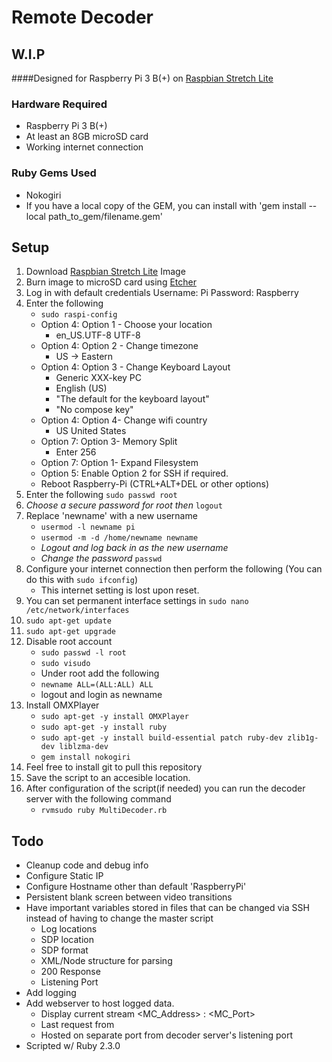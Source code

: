 # Remote Decoder 

## W.I.P 

####Designed for Raspberry Pi 3 B(+) on [Raspbian Stretch Lite](https://www.raspberrypi.org/downloads/raspbian/)

### Hardware Required

 - Raspberry Pi 3 B(+)
 - At least an 8GB microSD card
 - Working internet connection 

### Ruby Gems Used 

 - Nokogiri
 - If you have a local copy of the GEM, you can install with 'gem install --local path_to_gem/filename.gem'

## Setup 
 1. Download [Raspbian Stretch Lite](https://www.raspberrypi.org/downloads/raspbian/) Image
 2. Burn image to microSD card using [Etcher](https://etcher.io)
 3. Log in with default credentials Username: Pi Password: Raspberry
 4. Enter the following 
	 + `sudo raspi-config`
	 + Option 4: Option 1 - Choose your location
		 + en_US.UTF-8 UTF-8
	 + Option 4: Option 2 - Change timezone
		 + US -> Eastern
	 + Option 4: Option 3 - Change Keyboard Layout
		 + Generic XXX-key PC
		 + English (US)
		 + "The default for the keyboard layout"
		 + "No compose key"
	 + Option 4: Option 4- Change wifi country
		 + US United States
	 + Option 7: Option 3- Memory Split
		 + Enter 256 
	 + Option 7: Option 1- Expand Filesystem
	 + Option 5: Enable Option 2 for SSH if required.
	 + Reboot Raspberry-Pi (CTRL+ALT+DEL or other options)
 5. Enter the following `sudo passwd root`
 6. *Choose a secure password for root then* `logout`
 7. Replace 'newname' with a new username
	 + `usermod -l newname pi`
	 + `usermod -m -d /home/newname newname`
	 + *Logout and log back in as the new username*
	 + *Change the password* `passwd`
 8. Configure your internet connection then perform the following (You can do this with `sudo ifconfig`)
	 + This internet setting is lost upon reset.
 9. You can set permanent interface settings in `sudo nano /etc/network/interfaces`
 10. `sudo apt-get update`
 11. `sudo apt-get upgrade` 
 12. Disable root account
	 + `sudo passwd -l root`
	 + `sudo visudo`
	 + Under root add the following
	 + `newname ALL=(ALL:ALL) ALL`
	 + logout and login as newname
 13. Install OMXPlayer
     + `sudo apt-get -y install OMXPlayer`
	 + `sudo apt-get -y install ruby`
	 + `sudo apt-get -y install build-essential patch ruby-dev zlib1g-dev liblzma-dev`
	 + `gem install nokogiri` 
12. Feel free to install git to pull this repository
13. Save the script to an accesible location. 
14. After configuration of the script(if needed) you can run the decoder server with the following command
	+ `rvmsudo ruby MultiDecoder.rb`


## Todo 
+ Cleanup code and debug info
+ Configure Static IP
+ Configure Hostname other than default 'RaspberryPi'
+ Persistent blank screen between video transitions
+ Have important variables stored in files that can be changed via SSH instead of having to change the master script
	+  Log locations
	+  SDP location
	+ SDP format
	+  XML/Node structure for parsing
	+ 200 Response
	+ Listening Port
+ Add logging
+ Add webserver to host logged data.
	+ Display current stream <MC_Address> : <MC_Port>
	+ Last request from <IP>
	+ Hosted on separate port from decoder server's listening port
+ Scripted w/ Ruby 2.3.0

